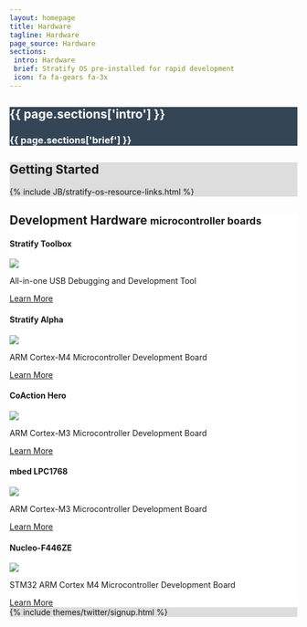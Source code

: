 ```yaml
---
layout: homepage
title: Hardware
tagline: Hardware
page_source: Hardware
sections:
 intro: Hardware
 brief: Stratify OS pre-installed for rapid development
 icon: fa fa-gears fa-3x
---
```


<div style="background: #344555; color: #fff;">
	<div class="container">
  <div class="row header_row">
			<div class="col-md-3 text-center">
				<h2><i class="{{ page.sections['icon'] }}"></i></h2>
			</div>
			<div class="col-md-9">
				<h2><b>{{ page.sections['intro'] }}</b></h2>
				<h3>{{ page.sections['brief'] }}</h3>
			</div>
		</div>
	</div>
</div>

<div style="background: #ddd; height: auto">
<div class="container">
  <h2>Getting <b>Started</b></h2>
  </div>
  {% include JB/stratify-os-resource-links.html %}
</div>

<div style="background: #fff;">
	<div class="container">

  <h2>Development <b>Hardware</b> <small>microcontroller boards</small></h2>

  <div class="row">

<div class="col-md-4">
  <div class="panel panel-default">
    <div class="panel-heading"><h4>Stratify Toolbox</h4></div>
    <div class="panel-body">
      <a href="{{ BASE_PATH }}/hardware/stratify-alpha/">
      <img class="post_image" src="{{ BASE_PATH }}/images/toolbox-angle.jpg" />
      </a>
      <p>All-in-one USB Debugging and Development Tool</p>
    </div>
    <div class="panel-footer">
      <a href="{{ BASE_PATH }}/Stratify-Toolbox/" class="btn btn-success">Learn More</a>
    </div>
  </div>  
</div>

  <div class="col-md-4">
    <div class="panel panel-default">
      <div class="panel-heading"><h4>Stratify Alpha</h4></div>
      <div class="panel-body">
        <a href="{{ BASE_PATH }}/hardware/stratify-alpha/">
        <img class="post_image" src="{{ BASE_PATH }}/images/stratify-alpha-angle.png" />
        </a>
        <p>ARM Cortex-M4 Microcontroller Development Board</p>
      </div>
      <div class="panel-footer">
        <a href="{{ BASE_PATH }}/hardware/stratify-alpha/" class="btn btn-success">Learn More</a>
      </div>
    </div>  
  </div>


  <div class="col-md-4">
    <div class="panel panel-default">
      <div class="panel-heading"><h4>CoAction Hero</h4></div>
      <div class="panel-body">
      <a href="{{ BASE_PATH }}/hardware/coaction-hero/">
        <img class="post_image" src="{{ BASE_PATH }}/images/coaction-hero-angle.png" />
        </a>
        <p>ARM Cortex-M3 Microcontroller Development Board</p>
      </div>
      <div class="panel-footer">
        <a href="{{ BASE_PATH }}/hardware/coaction-hero/" class="btn btn-success">Learn More</a>
      </div>
    </div>  
  </div>

  <div class="col-md-4">
    <div class="panel panel-default">
      <div class="panel-heading"><h4>mbed LPC1768</h4></div>
      <div class="panel-body">
      <a href="{{ BASE_PATH }}/hardware/mbed-lpc1768/">
        <img class="post_image" src="{{ BASE_PATH }}/images/mbedLPC1768-1.png" />
        </a>
        <p>ARM Cortex-M3 Microcontroller Development Board</p>
      </div>
      <div class="panel-footer">
        <a href="{{ BASE_PATH }}/hardware/mbed-lpc1768/" class="btn btn-success">Learn More</a>
      </div>
    </div>  
  </div>

  <div class="col-md-4">
    <div class="panel panel-default">
      <div class="panel-heading"><h4>Nucleo-F446ZE</h4></div>
      <div class="panel-body">
      <a href="{{ BASE_PATH }}/hardware/mbed-lpc1768/">
        <img class="post_image" src="{{ BASE_PATH }}/images/nucleo-f446ze.png" />
        </a>
        <p>STM32 ARM Cortex M4 Microcontroller Development Board</p>
      </div>
      <div class="panel-footer">
        <a href="{{ BASE_PATH }}/hardware/nucleo-f446ze/" class="btn btn-success">Learn More</a>
      </div>
    </div>  
  </div>

  </div>

</div>
</div>



<div style="background: #ddd;">
	<div class="container">
		{% include themes/twitter/signup.html %}
	</div>
</div>
